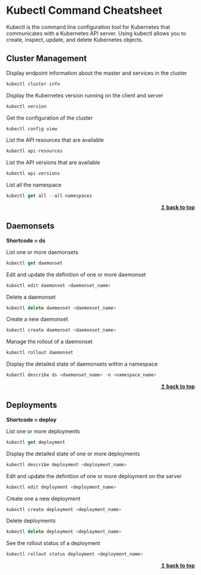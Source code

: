 # Kubectl Command Cheatsheet

Kubectl is the command line configuration tool for Kubernetes that communicates with a Kubernetes API server. Using kubectl allows you to create, inspect, update, and delete Kubernetes objects.

## Cluster Management

Display endpoint information about the master and services in the cluster

```js
kubectl cluster-info
```

Display the Kubernetes version running on the client and server

```js
kubectl version
```

Get the configuration of the cluster

```js
kubectl config view
```

List the API resources that are available

```js
kubectl api-resources
```

List the API versions that are available

```js
kubectl api-versions
```

List all the namespace

```js
kubectl get all --all-namespaces
```

<div align="right">
    <b><a href="#">↥ back to top</a></b>
</div>

## Daemonsets

**Shortcode = ds**

List one or more daemonsets

```js
kubectl get daemonset
```

Edit and update the definition of one or more daemonset

```js
kubectl edit daemonset <daemonset_name>
```

Delete a daemonset

```js
kubectl delete daemonset <daemonset_name>
```

Create a new daemonset

```js
kubectl create daemonset <daemonset_name>
```

Manage the rollout of a daemonset

```js
kubectl rollout daemonset
```

Display the detailed state of daemonsets within a namespace

```js
kubectl describe ds <daemonset_name> -n <namespace_name>
```

<div align="right">
    <b><a href="#">↥ back to top</a></b>
</div>

## Deployments

**Shortcode = deploy**

List one or more deployments

```js
kubectl get deployment
```

Display the detailed state of one or more deployments

```js
kubectl describe deployment <deployment_name>
```

Edit and update the definition of one or more deployment on the server

```js
kubectl edit deployment <deployment_name>
```

Create one a new deployment

```js
kubectl create deployment <deployment_name>
```

Delete deployments

```js
kubectl delete deployment <deployment_name>
```

See the rollout status of a deployment

```js
kubectl rollout status deployment <deployment_name>
```

<div align="right">
    <b><a href="#">↥ back to top</a></b>
</div>